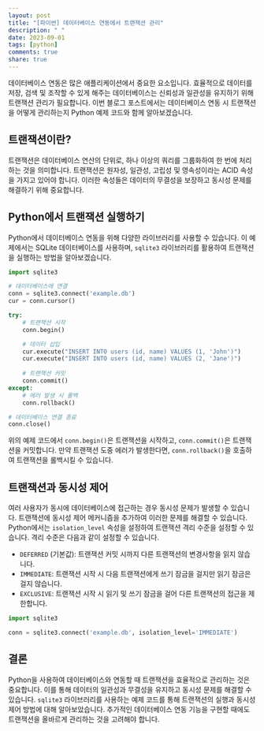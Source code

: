 ```yaml
---
layout: post
title: "[파이썬] 데이터베이스 연동에서 트랜잭션 관리"
description: " "
date: 2023-09-01
tags: [python]
comments: true
share: true
---
```


데이터베이스 연동은 많은 애플리케이션에서 중요한 요소입니다. 효율적으로 데이터를 저장, 검색 및 조작할 수 있게 해주는 데이터베이스는 신뢰성과 일관성을 유지하기 위해 트랜잭션 관리가 필요합니다. 이번 블로그 포스트에서는 데이터베이스 연동 시 트랜잭션을 어떻게 관리하는지 Python 예제 코드와 함께 알아보겠습니다.

## 트랜잭션이란?

트랜잭션은 데이터베이스 연산의 단위로, 하나 이상의 쿼리를 그룹화하여 한 번에 처리하는 것을 의미합니다. 트랜잭션은 원자성, 일관성, 고립성 및 영속성이라는 ACID 속성을 가지고 있어야 합니다. 이러한 속성들은 데이터의 무결성을 보장하고 동시성 문제를 해결하기 위해 중요합니다.

## Python에서 트랜잭션 실행하기

Python에서 데이터베이스 연동을 위해 다양한 라이브러리를 사용할 수 있습니다. 이 예제에서는 SQLite 데이터베이스를 사용하며, `sqlite3` 라이브러리를 활용하여 트랜잭션을 실행하는 방법을 알아보겠습니다.

```python
import sqlite3

# 데이터베이스에 연결
conn = sqlite3.connect('example.db')
cur = conn.cursor()

try:
    # 트랜잭션 시작
    conn.begin()

    # 데이터 삽입
    cur.execute("INSERT INTO users (id, name) VALUES (1, 'John')")
    cur.execute("INSERT INTO users (id, name) VALUES (2, 'Jane')")
    
    # 트랜잭션 커밋
    conn.commit()
except:
    # 에러 발생 시 롤백
    conn.rollback()

# 데이터베이스 연결 종료
conn.close()
```

위의 예제 코드에서 `conn.begin()`은 트랜잭션을 시작하고, `conn.commit()`은 트랜잭션을 커밋합니다. 만약 트랜잭션 도중 에러가 발생한다면, `conn.rollback()`을 호출하여 트랜잭션을 롤백시킬 수 있습니다.

## 트랜잭션과 동시성 제어

여러 사용자가 동시에 데이터베이스에 접근하는 경우 동시성 문제가 발생할 수 있습니다. 트랜잭션에 동시성 제어 메커니즘을 추가하여 이러한 문제를 해결할 수 있습니다. Python에서는 `isolation_level` 속성을 설정하여 트랜잭션 격리 수준을 설정할 수 있습니다. 격리 수준은 다음과 같이 설정할 수 있습니다.

- `DEFERRED` (기본값): 트랜잭션 커밋 시까지 다른 트랜잭션의 변경사항을 읽지 않습니다.
- `IMMEDIATE`: 트랜잭션 시작 시 다음 트랜잭션에게 쓰기 잠금을 걸지만 읽기 잠금은 걸지 않습니다.
- `EXCLUSIVE`: 트랜잭션 시작 시 읽기 및 쓰기 잠금을 걸어 다른 트랜잭션의 접근을 제한합니다.

```python
import sqlite3

conn = sqlite3.connect('example.db', isolation_level='IMMEDIATE')
```

## 결론

Python을 사용하여 데이터베이스와 연동할 때 트랜잭션을 효율적으로 관리하는 것은 중요합니다. 이를 통해 데이터의 일관성과 무결성을 유지하고 동시성 문제를 해결할 수 있습니다. `sqlite3` 라이브러리를 사용하는 예제 코드를 통해 트랜잭션의 실행과 동시성 제어 방법에 대해 알아보았습니다. 추가적인 데이터베이스 연동 기능을 구현할 때에도 트랜잭션을 올바르게 관리하는 것을 고려해야 합니다.